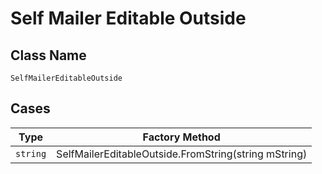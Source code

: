 
# Self Mailer Editable Outside

## Class Name

`SelfMailerEditableOutside`

## Cases

| Type | Factory Method |
|  --- | --- |
| `string` | SelfMailerEditableOutside.FromString(string mString) |

